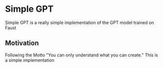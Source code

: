 # Simple GPT
Simple GPT is a really simple implementation of the GPT model trained on Faust
## Motivation
Following the Motto "You can only understand what you can create." This is a simple implementation